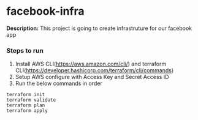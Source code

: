 # facebook-infra

**Description:** This project is going to create infrastruture for our facebook app

### Steps to run
1. Install AWS CLI(https://aws.amazon.com/cli/) and terraform CLI(https://developer.hashicorp.com/terraform/cli/commands)
2. Setup AWS configure with Access Key and Secret Access ID
3. Run the below commands in order

```
terraform init
terraform validate
terraform plan
terraform apply

```